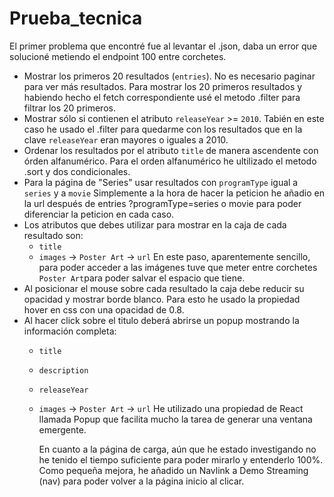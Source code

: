 # Prueba_tecnica
El primer problema que encontré fue al levantar el .json, daba un error que solucioné metiendo el endpoint 100 entre corchetes.

- Mostrar los primeros 20 resultados (`entries`). No es necesario paginar para ver más resultados. 
    Para mostrar los 20 primeros resultados y habiendo hecho el fetch correspondiente usé el metodo .filter para filtrar los 20 primeros.
- Mostrar sólo si contienen el atributo `releaseYear` >= `2010`.
    Tabién en este caso he usado el .filter para quedarme con los resultados que en la clave `releaseYear` eran mayores o iguales a 2010.
- Ordenar los resultados por el atributo `title` de manera ascendente con órden alfanumérico.
    Para el orden alfanumérico he ultilizado el metodo .sort y dos condicionales.
- Para la página de "Series" usar resultados con `programType` igual a `series` y a `movie`
    Simplemente a la hora de hacer la peticion he añadio en la url después de entries ?programType=series o movie para poder diferenciar la peticion en cada caso.
- Los atributos que debes utilizar para mostrar en la caja de cada resultado son:
  - `title`
  - `images` → `Poster Art` → `url`
    En este paso, aparentemente sencillo,  para poder acceder a las imágenes tuve que meter entre corchetes `Poster Art`para poder salvar el espacio que tiene.
- Al posicionar el mouse sobre cada resultado la caja debe reducir su opacidad y mostrar borde blanco.
    Para esto he usado la propiedad hover en css con una opacidad de 0.8.
- Al hacer click sobre el titulo deberá abrirse un popup mostrando la información completa:
  - `title`
  - `description`
  - `releaseYear`
  - `images` → `Poster Art` → `url`
    He utilizado una propiedad de React llamada Popup que facilita mucho la tarea de generar una ventana emergente.

    En cuanto a la página de carga, aún que he estado investigando no he tenido el tiempo suficiente para poder mirarlo y entenderlo 100%.
    Como pequeña mejora, he añadido un Navlink a Demo Streaming (nav) para poder volver a la página inicio al clicar.